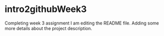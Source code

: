 # intro2githubWeek3
Completing week 3 assignment 
I am editing the README file. Adding some more details about the project description.

